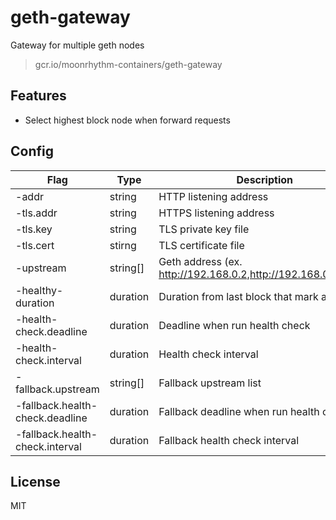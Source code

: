 # geth-gateway

Gateway for multiple geth nodes

> gcr.io/moonrhythm-containers/geth-gateway

## Features

- Select highest block node when forward requests

## Config

| Flag                            | Type     | Description                                                   | Default |
|---------------------------------|----------|---------------------------------------------------------------|---------|
| -addr                           | string   | HTTP listening address                                        | :80     |
| -tls.addr                       | string   | HTTPS listening address                                       |         |
| -tls.key                        | string   | TLS private key file                                          |         |
| -tls.cert                       | stirng   | TLS certificate file                                          |         |
| -upstream                       | string[] | Geth address (ex. http://192.168.0.2,http://192.168.0.3:8545) |         |
| -healthy-duration               | duration | Duration from last block that mark as healthy                 | 1m      |
| -health-check.deadline          | duration | Deadline when run health check                                | 4s      |
| -health-check.interval          | duration | Health check interval                                         | 2s      |
| -fallback.upstream              | string[] | Fallback upstream list                                        |         |
| -fallback.health-check.deadline | duration | Fallback deadline when run health check                       | 5s      |
| -fallback.health-check.interval | duration | Fallback health check interval                                | 5s      |

## License

MIT
